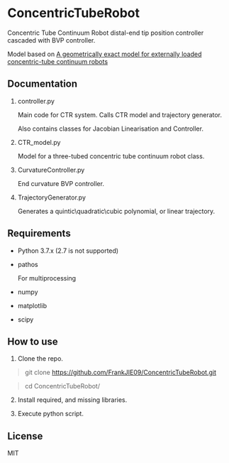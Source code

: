 # ConcentricTubeRobot

Concentric Tube Continuum Robot distal-end tip position controller cascaded with BVP controller.

Model based on [A geometrically exact model for externally loaded concentric-tube continuum robots](https://www.ncbi.nlm.nih.gov/pmc/articles/PMC3091283/)

## Documentation

1. controller.py

    Main code for CTR system. Calls CTR model and trajectory generator.
    
    Also contains classes for Jacobian Linearisation and Controller.

2. CTR_model.py

    Model for a three-tubed concentric tube continuum robot class.
    
3. CurvatureController.py

    End curvature BVP controller.

4. TrajectoryGenerator.py

    Generates a quintic\quadratic\cubic polynomial, or linear trajectory.


## Requirements

- Python 3.7.x (2.7 is not supported)

- pathos

    For multiprocessing
    
- numpy

- matplotlib

- scipy

## How to use

1. Clone the repo.

> git clone https://github.com/FrankJIE09/ConcentricTubeRobot.git

> cd ConcentricTubeRobot/

2. Install required, and missing libraries.

3. Execute python script.


## License

MIT

